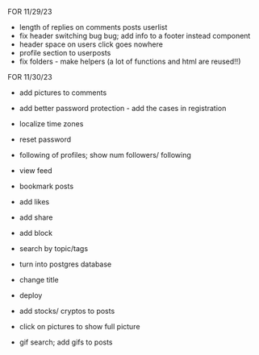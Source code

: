 FOR 11/29/23
- length of replies on comments posts userlist
- fix header switching bug bug; add info to a footer instead component
- header space on users click goes nowhere
- profile section to userposts
- fix folders - make helpers (a lot of functions and html are reused!!)

FOR 11/30/23
- add pictures to comments
- add better password protection - add the cases in registration
- localize time zones
- reset password 

- following of profiles; show num followers/ following
- view feed
- bookmark posts
- add likes
- add share
- add block
- search by topic/tags

- turn into postgres database
- change title
- deploy

- add stocks/ cryptos to posts
- click on pictures to show full picture
- gif search; add gifs to posts
